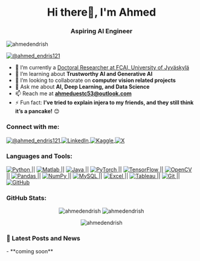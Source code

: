 <h1 align="center">Hi there👋, I'm Ahmed</h1>
<h3 align="center">Aspiring AI Engineer</h3>

<p align="left">
    <img src="https://komarev.com/ghpvc/?username=ahmedendrish&label=Profile%20views&color=0e75b6&style=flat" alt="ahmedendrish" />
</p>

<p align="left">
    <a href="https://twitter.com/@ahmed_endris121" target="blank">
        <img src="https://img.shields.io/twitter/follow/@ahmed_endris121?logo=twitter&style=for-the-badge" alt="@ahmed_endris121" />
    </a>
</p>

- 🔭 I’m currently a [Doctoral Researcher at FCAI, University of Jyväskylä](https://fcai.fi/)
- 🌱 I’m learning about **Trustworthy AI and Generative AI**
- 👯 I’m looking to collaborate on **computer vision related projects**
- 💬 Ask me about **AI, Deep Learning, and Data Science**
- 📫 Reach me at **ahmeduestc53@outlook.com**
- ⚡ Fun fact: **I’ve tried to explain injera to my friends, and they still think it’s a pancake!** 😊

<h3 align="left">Connect with me:</h3>
<p align="left">
    <a href="https://twitter.com/@ahmed_endris121" target="blank">
        <img align="center" src="https://img.shields.io/twitter/follow/@ahmed_endris121?logo=twitter&style=for-the-badge" alt="@ahmed_endris121" />
    </a>
    <a href="https://linkedin.com/in/ahmed-endris-b99029200/" target="blank">
        <img align="center" src="https://img.shields.io/badge/LinkedIn-0077B5?style=flat&logo=linkedin&logoColor=white" alt="LinkedIn" />
    </a>
    <a href="https://kaggle.com/ahmedendris" target="blank">
        <img align="center" src="https://img.shields.io/badge/Kaggle-20BEFF?style=flat&logo=kaggle&logoColor=white" alt="Kaggle" />
    </a>
    <a href="https://x.com/Ahmed_Endris121" target="blank">
        <img align="center" src="https://img.shields.io/badge/X-1DA1F2?style=flat&logo=x&logoColor=white" alt="X" />
    </a>
</p>

<h3 align="left">Languages and Tools:</h3>
<p align="left">
    <a href="https://www.python.org" target="_blank">
        <img src="https://img.shields.io/badge/Python-3776AB?style=flat&logo=python&logoColor=white" alt="Python" />
    </a> ||
    <a href="https://www.mathworks.com/" target="_blank">
        <img src="https://img.shields.io/badge/Matlab-0076A8?style=flat&logo=matlab&logoColor=white" alt="Matlab" />
    </a> ||
    <a href="https://www.oracle.com/java/" target="_blank">
        <img src="https://img.shields.io/badge/Java-007396?style=flat&logo=java&logoColor=white" alt="Java" />
    </a> ||
    <a href="https://pytorch.org/" target="_blank">
        <img src="https://img.shields.io/badge/PyTorch-EE4C2C?style=flat&logo=pytorch&logoColor=white" alt="PyTorch" />
    </a> ||
    <a href="https://www.tensorflow.org" target="_blank">
        <img src="https://img.shields.io/badge/TensorFlow-FF6F20?style=flat&logo=tensorflow&logoColor=white" alt="TensorFlow" />
    </a> ||
    <a href="https://opencv.org/" target="_blank">
        <img src="https://img.shields.io/badge/OpenCV-5C3EE8?style=flat&logo=opencv&logoColor=white" alt="OpenCV" />
    </a> ||
    <a href="https://pandas.pydata.org/" target="_blank">
        <img src="https://img.shields.io/badge/Pandas-150458?style=flat&logo=pandas&logoColor=white" alt="Pandas" />
    </a> ||
    <a href="https://numpy.org/" target="_blank">
        <img src="https://img.shields.io/badge/Numpy-013243?style=flat&logo=numpy&logoColor=white" alt="NumPy" />
    </a> ||
    <a href="https://www.mysql.com/" target="_blank">
        <img src="https://img.shields.io/badge/MySQL-4479A1?style=flat&logo=mysql&logoColor=white" alt="MySQL" />
    </a> ||
    <a href="https://www.microsoft.com/en-us/microsoft-365/excel" target="_blank">
        <img src="https://img.shields.io/badge/Excel-217346?style=flat&logo=microsoft-excel&logoColor=white" alt="Excel" />
    </a> ||
    <a href="https://www.tableau.com/" target="_blank">
        <img src="https://img.shields.io/badge/Tableau-E97627?style=flat&logo=tableau&logoColor=white" alt="Tableau" />
    </a> ||
    <a href="https://git-scm.com/" target="_blank">
        <img src="https://img.shields.io/badge/Git-F05032?style=flat&logo=git&logoColor=white" alt="Git" />
    </a> ||
    <a href="https://github.com/" target="_blank">
        <img src="https://img.shields.io/badge/GitHub-181717?style=flat&logo=github&logoColor=white" alt="GitHub" />
    </a>
</p>

<h3 align="left">GitHub Stats:</h3>
<p align="center">
    <img src="https://github-readme-stats.vercel.app/api?username=ahmedendrish&show_icons=true&locale=en" alt="ahmedendrish" />
    <img src="https://github-readme-stats.vercel.app/api/top-langs?username=ahmedendrish&show_icons=true&locale=en&layout=compact" alt="ahmedendrish" />
</p>

<p align="center">
    <img src="https://github-readme-streak-stats.herokuapp.com/?user=ahmedendrish&" alt="ahmedendrish" />
</p>

<h3 align="left">📖 Latest Posts and News</h3>
<!-- LATEST-POSTS-AND-NEWS:START -->
- **coming soon** 
<!-- LATEST-POSTS-AND-NEWS:END -->
